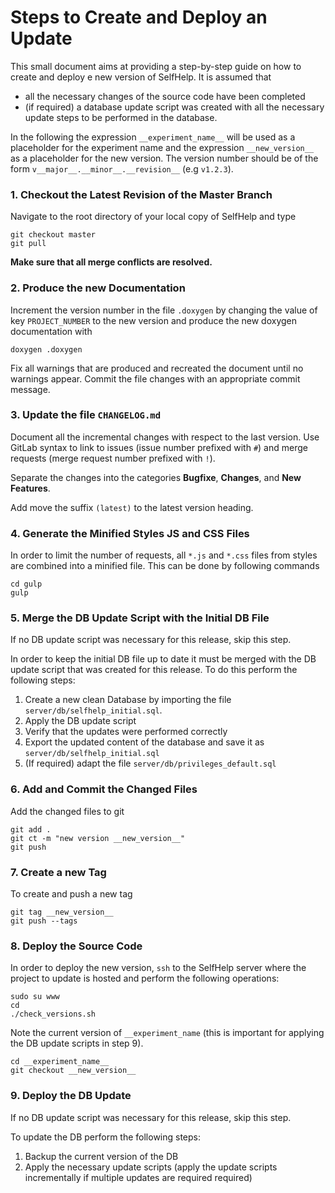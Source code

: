 # Steps to Create and Deploy an Update

This small document aims at providing a step-by-step guide on how to create and deploy e new version of SelfHelp.
It is assumed that
 - all the necessary changes of the source code have been completed
 - (if required) a database update script was created with all the necessary update steps to be performed in the database.

In the following the expression `__experiment_name__` will be used as a placeholder for the experiment name and the expression `__new_version__` as a placeholder for the new version.
The version number should be of the form `v__major__.__minor__.__revision__` (e.g `v1.2.3`).

### 1. Checkout the Latest Revision of the Master Branch

Navigate to the root directory of your local copy of SelfHelp and type

```
git checkout master
git pull
```

**Make sure that all merge conflicts are resolved.**

### 2. Produce the new Documentation

Increment the version number in the file `.doxygen` by changing the value of key `PROJECT_NUMBER` to the new version and produce the new doxygen documentation with
```
doxygen .doxygen
```

Fix all warnings that are produced and recreated the document until no warnings appear.
Commit the file changes with an appropriate commit message.

### 3. Update the file `CHANGELOG.md`

Document all the incremental changes with respect to the last version.
Use GitLab syntax to link to issues (issue number prefixed with `#`) and merge requests (merge request number prefixed with `!`).

Separate the changes into the categories **Bugfixe**, **Changes**, and **New Features**.

Add move the suffix `(latest)` to the latest version heading.

### 4. Generate the Minified Styles JS and CSS Files

In order to limit the number of requests, all `*.js` and `*.css` files from styles are combined into a minified file.
This can be done by following commands

```
cd gulp
gulp
```

### 5. Merge the DB Update Script with the Initial DB File

If no DB update script was necessary for this release, skip this step.

In order to keep the initial DB file up to date it must be merged with the DB update script that was created for this release.
To do this perform the following steps:
 1. Create a new clean Database by importing the file `server/db/selfhelp_initial.sql`.
 2. Apply the DB update script
 3. Verify that the updates were performed correctly
 4. Export the updated content of the database and save it as `server/db/selfhelp_initial.sql`
 5. (If required) adapt the file `server/db/privileges_default.sql`

### 6. Add and Commit the Changed Files

Add the changed files to git
```
git add .
git ct -m "new version __new_version__"
git push
```

### 7. Create a new Tag

To create and push a new tag

```
git tag __new_version__
git push --tags
```

### 8. Deploy the Source Code

In order to deploy the new version, `ssh` to the SelfHelp server where the project to update is hosted and perform the following operations:

```
sudo su www
cd
./check_versions.sh
```

Note the current version of `__experiment_name` (this is important for applying the DB update scripts in step 9).

```
cd __experiment_name__
git checkout __new_version__
```

### 9. Deploy the DB Update

If no DB update script was necessary for this release, skip this step.

To update the DB perform the following steps:
 1. Backup the current version of the DB
 2. Apply the necessary update scripts (apply the update scripts incrementally if multiple updates are required required)
